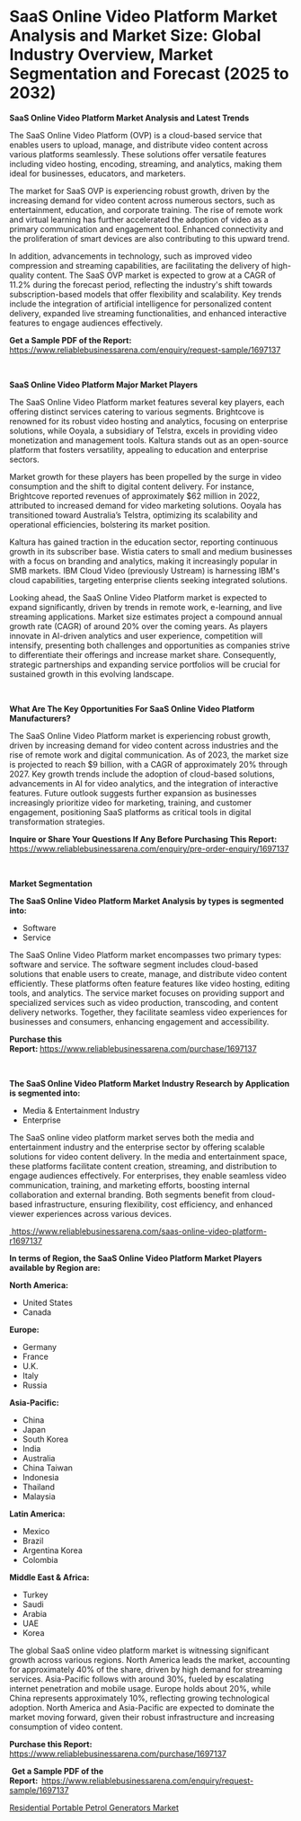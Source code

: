 <p><h1>SaaS Online Video Platform Market Analysis and Market Size: Global Industry Overview, Market Segmentation and Forecast (2025 to 2032)</h1></p><p><strong>SaaS Online Video Platform Market Analysis and Latest Trends</strong></p>
<p><p>The SaaS Online Video Platform (OVP) is a cloud-based service that enables users to upload, manage, and distribute video content across various platforms seamlessly. These solutions offer versatile features including video hosting, encoding, streaming, and analytics, making them ideal for businesses, educators, and marketers. </p><p>The market for SaaS OVP is experiencing robust growth, driven by the increasing demand for video content across numerous sectors, such as entertainment, education, and corporate training. The rise of remote work and virtual learning has further accelerated the adoption of video as a primary communication and engagement tool. Enhanced connectivity and the proliferation of smart devices are also contributing to this upward trend.</p><p>In addition, advancements in technology, such as improved video compression and streaming capabilities, are facilitating the delivery of high-quality content. The SaaS OVP market is expected to grow at a CAGR of 11.2% during the forecast period, reflecting the industry's shift towards subscription-based models that offer flexibility and scalability. Key trends include the integration of artificial intelligence for personalized content delivery, expanded live streaming functionalities, and enhanced interactive features to engage audiences effectively.</p></p>
<p><strong>Get a Sample PDF of the Report:&nbsp;</strong> <a href="https://www.reliablebusinessarena.com/enquiry/request-sample/1697137?utm_campaign=3021&utm_medium=2&utm_source=Github&utm_content=ia&utm_term=27032025&utm_id=saas-online-video-platform">https://www.reliablebusinessarena.com/enquiry/request-sample/1697137</a></p>
<p>&nbsp;</p>
<p><strong>SaaS Online Video Platform Major Market Players</strong></p>
<p><p>The SaaS Online Video Platform market features several key players, each offering distinct services catering to various segments. Brightcove is renowned for its robust video hosting and analytics, focusing on enterprise solutions, while Ooyala, a subsidiary of Telstra, excels in providing video monetization and management tools. Kaltura stands out as an open-source platform that fosters versatility, appealing to education and enterprise sectors.</p><p>Market growth for these players has been propelled by the surge in video consumption and the shift to digital content delivery. For instance, Brightcove reported revenues of approximately $62 million in 2022, attributed to increased demand for video marketing solutions. Ooyala has transitioned toward Australia’s Telstra, optimizing its scalability and operational efficiencies, bolstering its market position.</p><p>Kaltura has gained traction in the education sector, reporting continuous growth in its subscriber base. Wistia caters to small and medium businesses with a focus on branding and analytics, making it increasingly popular in SMB markets. IBM Cloud Video (previously Ustream) is harnessing IBM's cloud capabilities, targeting enterprise clients seeking integrated solutions.</p><p>Looking ahead, the SaaS Online Video Platform market is expected to expand significantly, driven by trends in remote work, e-learning, and live streaming applications. Market size estimates project a compound annual growth rate (CAGR) of around 20% over the coming years. As players innovate in AI-driven analytics and user experience, competition will intensify, presenting both challenges and opportunities as companies strive to differentiate their offerings and increase market share. Consequently, strategic partnerships and expanding service portfolios will be crucial for sustained growth in this evolving landscape.</p></p>
<p>&nbsp;</p>
<p><strong>What Are The Key Opportunities For SaaS Online Video Platform Manufacturers?</strong></p>
<p><p>The SaaS Online Video Platform market is experiencing robust growth, driven by increasing demand for video content across industries and the rise of remote work and digital communication. As of 2023, the market size is projected to reach $9 billion, with a CAGR of approximately 20% through 2027. Key growth trends include the adoption of cloud-based solutions, advancements in AI for video analytics, and the integration of interactive features. Future outlook suggests further expansion as businesses increasingly prioritize video for marketing, training, and customer engagement, positioning SaaS platforms as critical tools in digital transformation strategies.</p></p>
<p><strong>Inquire or Share Your Questions If Any Before Purchasing This Report:</strong> <a href="https://www.reliablebusinessarena.com/enquiry/pre-order-enquiry/1697137?utm_campaign=3021&utm_medium=2&utm_source=Github&utm_content=ia&utm_term=27032025&utm_id=saas-online-video-platform">https://www.reliablebusinessarena.com/enquiry/pre-order-enquiry/1697137</a></p>
<p>&nbsp;</p>
<p><strong>Market Segmentation</strong></p>
<p><strong>The SaaS Online Video Platform Market Analysis by types is segmented into:</strong></p>
<p><ul><li>Software</li><li>Service</li></ul></p>
<p><p>The SaaS Online Video Platform market encompasses two primary types: software and service. The software segment includes cloud-based solutions that enable users to create, manage, and distribute video content efficiently. These platforms often feature features like video hosting, editing tools, and analytics. The service market focuses on providing support and specialized services such as video production, transcoding, and content delivery networks. Together, they facilitate seamless video experiences for businesses and consumers, enhancing engagement and accessibility.</p></p>
<p><strong>Purchase this Report:&nbsp;</strong><a href="https://www.reliablebusinessarena.com/purchase/1697137?utm_campaign=3021&utm_medium=2&utm_source=Github&utm_content=ia&utm_term=27032025&utm_id=saas-online-video-platform">https://www.reliablebusinessarena.com/purchase/1697137</a></p>
<p>&nbsp;</p>
<p><strong>The SaaS Online Video Platform Market Industry Research by Application is segmented into:</strong></p>
<p><ul><li>Media & Entertainment Industry</li><li>Enterprise</li></ul></p>
<p><p>The SaaS online video platform market serves both the media and entertainment industry and the enterprise sector by offering scalable solutions for video content delivery. In the media and entertainment space, these platforms facilitate content creation, streaming, and distribution to engage audiences effectively. For enterprises, they enable seamless video communication, training, and marketing efforts, boosting internal collaboration and external branding. Both segments benefit from cloud-based infrastructure, ensuring flexibility, cost efficiency, and enhanced viewer experiences across various devices.</p></p>
<p><a href="https://www.reliablebusinessarena.com/saas-online-video-platform-r1697137?utm_campaign=3021&utm_medium=2&utm_source=Github&utm_content=ia&utm_term=27032025&utm_id=saas-online-video-platform">&nbsp;https://www.reliablebusinessarena.com/saas-online-video-platform-r1697137</a></p>
<p><strong>In terms of Region, the SaaS Online Video Platform Market Players available by Region are:</strong></p>
<p>
    <p> <strong> North America: </strong>
        <ul>
            <li>United States</li>
            <li>Canada</li>
        </ul>
        </p> 
    <p> <strong> Europe: </strong>
        <ul>
            <li>Germany</li>
            <li>France</li>
            <li>U.K.</li>
            <li>Italy</li>
            <li>Russia</li>
        </ul>
        </p> 
    <p> <strong> Asia-Pacific: </strong>
        <ul>
            <li>China</li>
            <li>Japan</li>
            <li>South Korea</li>
            <li>India</li>
            <li>Australia</li>
            <li>China Taiwan</li>
            <li>Indonesia</li>
            <li>Thailand</li>
            <li>Malaysia</li>
        </ul>
        </p> 
    <p> <strong> Latin America: </strong>
        <ul>
            <li>Mexico</li>
            <li>Brazil</li>
            <li>Argentina Korea</li>
            <li>Colombia</li>
        </ul>
        </p> 
    <p> <strong> Middle East & Africa: </strong>
        <ul>
            <li>Turkey</li>
            <li>Saudi</li>
            <li>Arabia</li>
            <li>UAE</li>
            <li>Korea</li>
        </ul>
    </p>
    </p>
<p><p>The global SaaS online video platform market is witnessing significant growth across various regions. North America leads the market, accounting for approximately 40% of the share, driven by high demand for streaming services. Asia-Pacific follows with around 30%, fueled by escalating internet penetration and mobile usage. Europe holds about 20%, while China represents approximately 10%, reflecting growing technological adoption. North America and Asia-Pacific are expected to dominate the market moving forward, given their robust infrastructure and increasing consumption of video content.</p></p>
<p><strong>Purchase this Report: </strong><a href="https://www.reliablebusinessarena.com/purchase/1697137?utm_campaign=3021&utm_medium=2&utm_source=Github&utm_content=ia&utm_term=27032025&utm_id=saas-online-video-platform">https://www.reliablebusinessarena.com/purchase/1697137</a></p>
<p>&nbsp;<strong>Get a Sample PDF of the Report:&nbsp;&nbsp;</strong><a href="https://www.reliablebusinessarena.com/enquiry/request-sample/1697137?utm_campaign=3021&utm_medium=2&utm_source=Github&utm_content=ia&utm_term=27032025&utm_id=saas-online-video-platform">https://www.reliablebusinessarena.com/enquiry/request-sample/1697137</a></p>
<p><strong></strong></p>
<p><p><a href="https://github.com/kaqiewan/Market-Research-Report-List-1/blob/main/residential-portable-petrol-generators-market.md?utm_campaign=3021&utm_medium=2&utm_source=Github&utm_content=ia&utm_term=27032025&utm_id=saas-online-video-platform">Residential Portable Petrol Generators Market</a></p></p>
